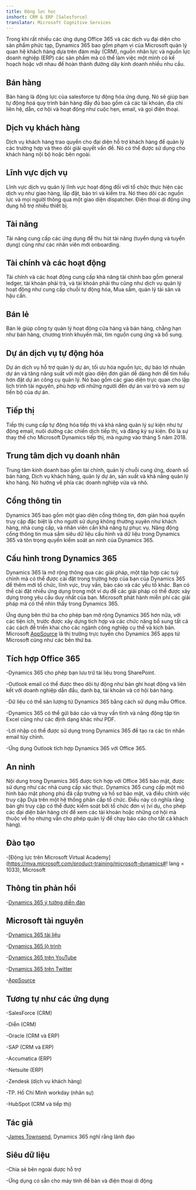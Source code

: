 ```yaml
---
title: Động lực học
inshort: CRM & ERP [Salesforce]
translator: Microsoft Cognitive Services
---
```



Trong khi rất nhiều các ứng dụng Office 365 và các dịch vụ đại diện cho sản phẩm phức tạp, Dynamics 365 bao gồm phạm vi của Microsoft quản lý quan hệ khách hàng dựa trên đám mây (CRM), nguồn nhân lực và nguồn lực doanh nghiệp (ERP) các sản phẩm mà có thể làm việc một mình có kế hoạch hoặc với nhau để hoàn thành đường dây kinh doanh nhiều nhu cầu.

Bán hàng
---------

Bán hàng là động lực của salesforce tự động hóa ứng dụng.  Nó sẽ giúp bạn tự động hoá quy trình bán hàng đầy đủ bao gồm cả các tài khoản, địa chỉ liên hệ, dẫn, cơ hội và hoạt động như cuộc hẹn, email, và gọi điện thoại. 

Dịch vụ khách hàng
---------

Dịch vụ khách hàng trao quyền cho đại diện hỗ trợ khách hàng để quản lý các trường hợp và theo dõi giải quyết vấn đề.  Nó có thể được sử dụng cho khách hàng nội bộ hoặc bên ngoài. 

Lĩnh vực dịch vụ
---------

Lĩnh vực dịch vụ quản lý lĩnh vực hoạt động đối với tổ chức thực hiện các dịch vụ như giao hàng, lắp đặt, bảo trì và kiểm tra.  Nó theo dõi các nguồn lực và mọi người thông qua một giao diện dispatcher.  Điện thoại di động ứng dụng hỗ trợ nhiều thiết bị. 

Tài năng
---------

Tài năng cung cấp các ứng dụng để thu hút tài năng (tuyển dụng và tuyển dụng) cũng như các nhân viên mới onboarding. 

Tài chính và các hoạt động
---------

Tài chính và các hoạt động cung cấp khả năng tài chính bao gồm general ledger, tài khoản phải trả, và tài khoản phải thu cũng như dịch vụ quản lý hoạt động như cung cấp chuỗi tự động hóa, Mua sắm, quản lý tài sản và hậu cần. 

Bán lẻ
---------

Bán lẻ giúp công ty quản lý hoạt động cửa hàng và bán hàng, chẳng hạn như bán hàng, chương trình khuyến mãi, tìm nguồn cung ứng và bổ sung. 

Dự án dịch vụ tự động hóa
---------

Dự án dịch vụ hỗ trợ quản lý dự án, tối ưu hóa nguồn lực, dự báo lợi nhuận dự án và tăng năng suất với một giao diện đơn giản dễ dàng hơn để tìm hiểu hơn đặt dự án công cụ quản lý.  Nó bao gồm các giao diện trực quan cho lập lịch trình tài nguyên, phù hợp với những người đến dự án vai trò và xem sự tiến bộ của dự án. 

Tiếp thị
---------

Tiếp thị cung cấp tự động hóa tiếp thị và khả năng quản lý sự kiện như tự động email, nuôi dưỡng các chiến dịch tiếp thị, và đăng ký sự kiện. Đó là sự thay thế cho Microsoft Dynamics tiếp thị, mà ngưng vào tháng 5 năm 2018.

Trung tâm dịch vụ doanh nhân
---------

Trung tâm kinh doanh bao gồm tài chính, quản lý chuỗi cung ứng, doanh số bán hàng, Dịch vụ khách hàng, quản lý dự án, sản xuất và khả năng quản lý kho hàng. Nó hướng về phía các doanh nghiệp vừa và nhỏ.

Cổng thông tin
---------

Dynamics 365 bao gồm một giao diện cổng thông tin, đơn giản hoá quyền truy cập đặc biệt là cho người sử dụng không thường xuyên như khách hàng, nhà cung cấp, và nhân viên cần khả năng tự phục vụ.  Năng động cổng thông tin mua sắm siêu dữ liệu cấu hình và dữ liệu trong Dynamics 365 và tôn trọng quyền kiểm soát an ninh của Dynamics 365. 

Cấu hình trong Dynamics 365
---------

Dynamics 365 là mở rộng thông qua các giải pháp, một tập hợp các tuỳ chỉnh mà có thể được cài đặt trong trường hợp của bạn của Dynamics 365 để thêm mới tổ chức, lĩnh vực, truy vấn, báo cáo và các yếu tố khác.  Bạn có thể cài đặt nhiều ứng dụng trong một ví dụ để các giải pháp có thể được xây dựng trong yêu cầu duy nhất của bạn. Microsoft phát hành miễn phí các giải pháp mà có thể nhìn thấy trong Dynamics 365. 

Ứng dụng bên thứ ba cho phép bạn mở rộng Dynamics 365 hơn nữa, với các tiện ích, trước được xây dựng tích hợp và các chức năng bổ sung tất cả các cách để triển khai cho các ngành công nghiệp cụ thể và kịch bản. Microsoft [AppSource](https://appsource.microsoft.com/en-US/) là thị trường trực tuyến cho Dynamics 365 apps từ Microsoft cũng như các bên thứ ba. 


Tích hợp Office 365
---------

-Dynamics 365 cho phép bạn lưu trữ tài liệu trong SharePoint.

-Outlook email có thể được theo dõi tự động như bản ghi hoạt động và liên kết với doanh nghiệp dẫn đầu, danh bạ, tài khoản và cơ hội bán hàng. 

-Dữ liệu có thể sản lượng từ Dynamics 365 bằng cách sử dụng mẫu Office. 

-Dynamics 365 có thể gửi báo cáo và truy vấn tĩnh và năng động tập tin Excel cũng như các định dạng khác như PDF. 

-Lời nhập có thể được sử dụng trong Dynamics 365 để tạo ra các tin nhắn email tùy chỉnh. 

-Ứng dụng Outlook tích hợp Dynamics 365 với Office 365. 


An ninh
---------

Nội dung trong Dynamics 365 được tích hợp với Office 365 bảo mật, được sử dụng như các nhà cung cấp xác thực.  Dynamics 365 cung cấp một mô hình bảo mật phong phú đã cấp trường và hồ sơ bảo mật, và điều chỉnh việc truy cập Dựa trên một hệ thống phân cấp tổ chức.  Điều này có nghĩa rằng bản ghi truy cập có thể được kiểm soát bởi tổ chức đơn vị (ví dụ, cho phép các đại diện bán hàng chỉ để xem các tài khoản hoặc những cơ hội mà thuộc về họ nhưng vẫn cho phép quản lý để chạy báo cáo cho tất cả khách hàng).

Đào tạo
---------

-[Động lực trên Microsoft Virtual Academy](https://mva.microsoft.com/product-training/microsoft-dynamics#! lang = 1033), Microsoft

Thông tin phản hồi
---------

-[Dynamics 365 ý tưởng diễn đàn](https://experience.dynamics.com/ideas/list/?forum=1c8854a6-5cdf-4681-bba8-4b6b806fcf7d)

Microsoft tài nguyên
---------

-[Dynamics 365 tài liệu](https://docs.microsoft.com/en-us/dynamics365/)

-[Dynamics 365 lộ trình](https://dynamics.microsoft.com/en-us/release/spring-2018-release/#release-notes)

-[Dynamics 365 trên YouTube](https://www.youtube.com/channel/UCJGCg4rB3QSs8y_1FquelBQ)

-[Dynamics 365 trên Twitter](https://twitter.com/MSFTDynamics365)

-[AppSource](https://appsource.microsoft.com/en-US/)

Tương tự như các ứng dụng
--------------------

-SalesForce (CRM)

-Diễn (CRM)

-Oracle (CRM và ERP)

-SAP (CRM và ERP)

-Accumatica (ERP)

-Netsuite (ERP)

-Zendesk (dịch vụ khách hàng)

-TP. Hồ Chí Minh workday (nhân sự)

-HubSpot (CRM và tiếp thị)

Tác giả
---------

-[James Townsend](https://twitter.com/jamestownsend), Dynamics 365 nghĩ rằng lãnh đạo

Siêu dữ liệu
--------

-Chia sẻ bên ngoài được hỗ trợ

-Ứng dụng có sẵn cho máy tính để bàn và điện thoại di động


